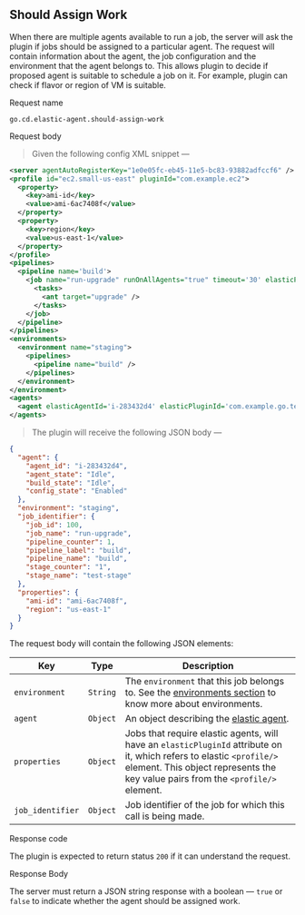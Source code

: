 ## Should Assign Work

When there are multiple agents available to run a job, the server will ask the plugin if jobs should be assigned to a particular agent. The request will contain information about the agent, the job configuration and the environment that the agent belongs to.
This allows plugin to decide if proposed agent is suitable to schedule a job on it. For example, plugin can check if flavor or region of VM is suitable.

<p class='request-name-heading'>Request name</p>

`go.cd.elastic-agent.should-assign-work`

<p class='request-body-heading'>Request body</p>

> Given the following config XML snippet —

```xml
<server agentAutoRegisterKey="1e0e05fc-eb45-11e5-bc83-93882adfccf6" />
<profile id="ec2.small-us-east" pluginId="com.example.ec2">
  <property>
    <key>ami-id</key>
    <value>ami-6ac7408f</value>
  </property>
  <property>
    <key>region</key>
    <value>us-east-1</value>
  </property>
</profile>
<pipelines>
  <pipeline name='build'>
    <job name="run-upgrade" runOnAllAgents="true" timeout='30' elasticProfileId="ec2.small-us-east">
      <tasks>
        <ant target="upgrade" />
      </tasks>
    </job>
  </pipeline>
</pipelines>
<environments>
  <environment name="staging">
    <pipelines>
      <pipeline name="build" />
    </pipelines>
  </environment>
</environment>
<agents>
  <agent elasticAgentId='i-283432d4' elasticPluginId='com.example.go.testplugin' />
</agents>
```

> The plugin will receive the following JSON body —

```json
{
  "agent": {
    "agent_id": "i-283432d4",
    "agent_state": "Idle",
    "build_state": "Idle",
    "config_state": "Enabled"
  },
  "environment": "staging",
  "job_identifier": {
    "job_id": 100,
    "job_name": "run-upgrade",
    "pipeline_counter": 1,
    "pipeline_label": "build",
    "pipeline_name": "build",
    "stage_counter": "1",
    "stage_name": "test-stage"
  },
  "properties": {
    "ami-id": "ami-6ac7408f",
    "region": "us-east-1"
  }
}
```

The request body will contain the following JSON elements:

<p class='attributes-table-follows'></p>

| Key                 | Type     | Description |
| ------------------- | -------- | ----------- |
| `environment`       | `String` | The `environment` that this job belongs to. See the [environments section](https://docs.gocd.org/current/introduction/concepts_in_go.html#environment) to know more about environments. |
| `agent`             | `Object` | An object describing the [elastic agent](#elastic-agent-object). |
| `properties`        | `Object` | Jobs that require elastic agents, will have an `elasticPluginId` attribute on it, which refers to elastic `<profile/>` element. This object represents the key value pairs from the `<profile/>` element. |
| `job_identifier`    | `Object` | Job identifier of the job for which this call is being made. |

<p class='response-code-heading'>Response code</p>

The plugin is expected to return status `200` if it can understand the request.

<p class='response-body-heading'>Response Body</p>

The server must return a JSON string response with a boolean — `true` or `false` to indicate whether the agent should be assigned work.
